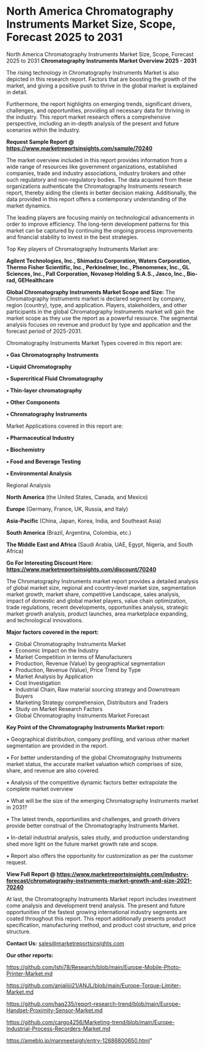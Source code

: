 # North America Chromatography Instruments Market Size, Scope, Forecast 2025 to 2031
North America Chromatography Instruments Market Size, Scope, Forecast 2025 to 2031
<Strong> Chromatography Instruments Market Overview 2025 - 2031</strong>

The rising technology in Chromatography Instruments Market is also depicted in this research report. Factors that are boosting the growth of the market, and giving a positive push to thrive in the global market is explained in detail.

Furthermore, the report highlights on emerging trends, significant drivers, challenges, and opportunities, providing all necessary data for thriving in the industry. This report market research offers a comprehensive perspective, including an in-depth analysis of the present and future scenarios within the industry.

<strong>Request Sample Report @ <a href=https://www.marketreportsinsights.com/sample/70240>https://www.marketreportsinsights.com/sample/70240</a></strong>

The market overview included in this report provides information from a wide range of resources like government organizations, established companies, trade and industry associations, industry brokers and other such regulatory and non-regulatory bodies. The data acquired from these organizations authenticate the Chromatography Instruments research report, thereby aiding the clients in better decision making. Additionally, the data provided in this report offers a contemporary understanding of the market dynamics.

The leading players are focusing mainly on technological advancements in order to improve efficiency. The long-term development patterns for this market can be captured by continuing the ongoing process improvements and financial stability to invest in the best strategies.

Top Key players of Chromatography Instruments Market are:

<strong>Agilent Technologies, Inc., Shimadzu Corporation, Waters Corporation, Thermo Fisher Scientific, Inc., Perkinelmer, Inc., Phenomenex, Inc., GL Sciences, Inc., Pall Corporation, Novasep Holding S.A.S., Jasco, Inc., Bio-rad, GEHealthcare</strong>

<strong><b>Global Chromatography Instruments Market Scope and Size:</b></strong>
The Chromatography Instruments market is declared segment by company, region (country), type, and application. Players, stakeholders, and other participants in the global Chromatography Instruments market will gain the market scope as they use the report as a powerful resource. The segmental analysis focuses on revenue and product by type and application and the forecast period of 2025-2031.

Chromatography Instruments Market Types covered in this report are:

<strong>• Gas Chromatography Instruments

• Liquid Chromatography

• Supercritical Fluid Chromatography

• Thin-layer chromatography

• Other Components

• Chromatography Instruments</strong>

Market Applications covered in this report are:

<strong>• Pharmaceutical Industry

• Biochemistry

• Food and Beverage Testing

• Environmental Analysis</strong> 

Regional Analysis

<strong>North America</strong> (the United States, Canada, and Mexico)

<strong>Europe</strong> (Germany, France, UK, Russia, and Italy)

<strong>Asia-Pacific</strong> (China, Japan, Korea, India, and Southeast Asia)

<strong>South America</strong> (Brazil, Argentina, Colombia, etc.)

<strong>The Middle East and Africa</strong> (Saudi Arabia, UAE, Egypt, Nigeria, and South Africa)

<strong>Go For Interesting Discount Here: <a href=https://www.marketreportsinsights.com/discount/70240>https://www.marketreportsinsights.com/discount/70240</a></strong>

The Chromatography Instruments market report provides a detailed analysis of global market size, regional and country-level market size, segmentation market growth, market share, competitive Landscape, sales analysis, impact of domestic and global market players, value chain optimization, trade regulations, recent developments, opportunities analysis, strategic market growth analysis, product launches, area marketplace expanding, and technological innovations.

<strong><b>Major factors covered in the report:</b></strong>
<ul>
  <li>Global Chromatography Instruments Market </li>
  <li>Economic Impact on the Industry</li>
  <li>Market Competition in terms of Manufacturers</li>
  <li>Production, Revenue (Value) by geographical segmentation</li>
  <li>Production, Revenue (Value), Price Trend by Type</li>
  <li>Market Analysis by Application</li>
  <li>Cost Investigation</li>
  <li>Industrial Chain, Raw material sourcing strategy and Downstream Buyers</li>
  <li>Marketing Strategy comprehension, Distributors and Traders</li>
  <li>Study on Market Research Factors</li>
  <li>Global Chromatography Instruments Market Forecast</li>
</ul>

<strong><b>Key Point of the Chromatography Instruments Market report:</b></strong>

• Geographical distribution, company profiling, and various other market segmentation are provided in the report.

• For better understanding of the global Chromatography Instruments market status, the accurate market valuation which comprises of size, share, and revenue are also covered.

• Analysis of the competitive dynamic factors better extrapolate the complete market overview

• What will be the size of the emerging Chromatography Instruments market in 2031?

• The latest trends, opportunities and challenges, and growth drivers provide better construal of the Chromatography Instruments Market.

• In-detail industrial analysis, sales study, and production understanding shed more light on the future market growth rate and scope.

• Report also offers the opportunity for customization as per the customer request.

<strong><b>View Full Report @ <a href=https://www.marketreportsinsights.com/industry-forecast/chromatography-instruments-market-growth-and-size-2021-70240>https://www.marketreportsinsights.com/industry-forecast/chromatography-instruments-market-growth-and-size-2021-70240</a></b></strong>


At last, the Chromatography Instruments Market report includes investment come analysis and development trend analysis. The present and future opportunities of the fastest growing international industry segments are coated throughout this report. This report additionally presents product specification, manufacturing method, and product cost structure, and price structure.

<strong>Contact Us:</strong>
sales@marketreportsinsights.com

<strong>Our other reports:</strong>

<a href=https://github.com/Ishi78/Research/blob/main/Europe-Mobile-Photo-Printer-Market.md>https://github.com/Ishi78/Research/blob/main/Europe-Mobile-Photo-Printer-Market.md</a>

<a href=https://github.com/anjaliiii21/ANJL/blob/main/Europe-Torque-Limiter-Market.md>https://github.com/anjaliiii21/ANJL/blob/main/Europe-Torque-Limiter-Market.md</a>

<a href=https://github.com/haq235/report-research-trend/blob/main/Europe-Handset-Proximity-Sensor-Market.md>https://github.com/haq235/report-research-trend/blob/main/Europe-Handset-Proximity-Sensor-Market.md</a>

<a href=https://github.com/cargo4256/Marketing-trend/blob/main/Europe-Industrial-Process-Recorders-Market.md>https://github.com/cargo4256/Marketing-trend/blob/main/Europe-Industrial-Process-Recorders-Market.md</a>

<a href=https://ameblo.jp/manmeetsigh/entry-12886800650.html>https://ameblo.jp/manmeetsigh/entry-12886800650.html</a>"
